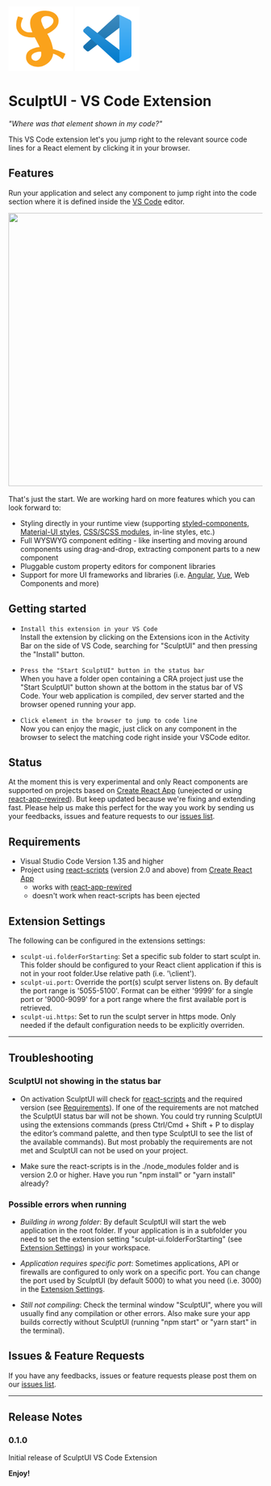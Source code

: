 ![SculptUI Logo](images/sculpt-logo.png)
![VSCode Logo](images/vscode-icon.png)

# SculptUI - VS Code Extension

_"Where was that element shown in my code?"_

This VS Code extension let's you jump right to the relevant source code lines for a React element by clicking it in your browser.

## Features

Run your application and select any component to jump right into the code section where it is defined inside the [VS Code](https://code.visualstudio.com/) editor.

<!-- TODO: Gif showing selection of element. -->
<img src="images/SculptUI-vscode-preview.gif" width="810" height="540" alt="">

That's just the start. We are working hard on more features which you can look forward to:

- Styling directly in your runtime view (supporting [styled-components](https://styled-components.com/), [Material-UI styles](https://material-ui.com/styles/basics/), [CSS/SCSS modules](https://create-react-app.dev/docs/adding-a-css-modules-stylesheet), in-line styles, etc.)
- Full WYSWYG component editing - like inserting and moving around components using drag-and-drop, extracting component parts to a new component
- Pluggable custom property editors for component libraries
- Support for more UI frameworks and libraries (i.e. [Angular](https://angular.io/), [Vue](https://vuejs.org/), Web Components and more)

## Getting started

- `Install this extension in your VS Code`<br/>
  Install the extension by clicking on the Extensions icon in the Activity Bar on the side of VS Code, searching for "SculptUI" and then pressing the "Install" button.

- `Press the "Start SculptUI" button in the status bar`<br/>
  When you have a folder open containing a CRA project just use the "Start SculptUI" button shown at the bottom in the status bar of VS Code. Your web application is compiled, dev server started and the browser opened running your app.

- `Click element in the browser to jump to code line`<br/>
  Now you can enjoy the magic, just click on any component in the browser to select the matching code right inside your VSCode editor.

## Status

At the moment this is very experimental and only React components are supported on projects based on [Create React App](https://create-react-app.dev/) (unejected or using [react-app-rewired](https://github.com/timarney/react-app-rewired)). But keep updated because we're fixing and extending fast. Please help us make this perfect for the way you work by sending us your feedbacks, issues and feature requests to our [issues list](https://github.com/sculptui/vscode/issues).

## Requirements

- Visual Studio Code Version 1.35 and higher
- Project using [react-scripts](https://github.com/facebook/create-react-app/tree/master/packages/react-scripts) (version 2.0 and above) from [Create React App](https://github.com/facebook/create-react-app/)
  - works with [react-app-rewired](https://github.com/timarney/react-app-rewired)
  - doesn't work when react-scripts has been ejected

## Extension Settings

The following can be configured in the extensions settings:

- `sculpt-ui.folderForStarting`: Set a specific sub folder to start sculpt in. This folder should be configured to your React client application if this is not in your root folder.Use relative path (i.e. '\\client').
- `sculpt-ui.port`: Override the port(s) sculpt server listens on. By default the port range is '5055-5100'. Format can be either '9999' for a single port or '9000-9099' for a port range where the first available port is retrieved.
- `sculpt-ui.https`: Set to run the sculpt server in https mode. Only needed if the default configuration needs to be explicitly overriden.

___

## Troubleshooting

  ### SculptUI not showing in the status bar
  
  - On activation SculptUI will check for [react-scripts](https://github.com/facebook/create-react-app/tree/master/packages/react-scripts) and the required version (see [Requirements](#requirements)). If one of the requirements are not matched the SculptUI status bar will not be shown. You could try running SculptUI using the extensions commands (press Ctrl/Cmd + Shift + P to display the editor’s command palette, and then type SculptUI to see the list of the available commands). But most probably the requirements are not met and SculptUI can not be used on your project.

  - Make sure the react-scripts is in the ./node_modules folder and is version 2.0 or higher. Have you run "npm install" or "yarn install" already?

  ### Possible errors when running

  - *Building in wrong folder*: By default SculptUI will start the web application in the root folder. If your application is in a subfolder you need to set the extension setting "sculpt-ui.folderForStarting" (see [Extension Settings](#extension-settings)) in your workspace.

  - *Application requires specific port*: Sometimes applications, API or firewalls are configured to only work on a specific port. You can change the port used by SculptUI (by default 5000) to what you need (i.e. 3000) in the [Extension Settings](#extension-settings).

  - *Still not compiling*: Check the terminal window "SculptUI", where you will usually find any compilation or other errors. Also make sure your app builds correctly without SculptUI (running "npm start" or "yarn start" in the terminal).

## Issues & Feature Requests

If you have any feedbacks, issues or feature requests please post them on our [issues list](https://github.com/sculptui/vscode/issues).

___

## Release Notes

### 0.1.0

Initial release of SculptUI VS Code Extension

**Enjoy!**
